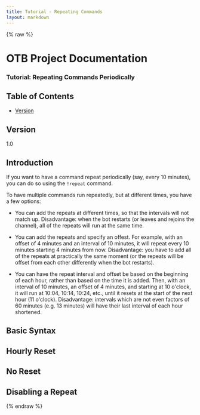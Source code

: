 ```yaml
---
title: Tutorial - Repeating Commands
layout: markdown
---
```


{% raw %}

# OTB Project Documentation

### Tutorial: Repeating Commands Periodically

## Table of Contents

- [Version](#version)

## Version

1.0

## Introduction

If you want to have a command repeat periodically (say, every 10 minutes), you can do so using the `!repeat` command.

To have multiple commands run repeatedly, but at different times, you have a few options:

 - You can add the repeats at different times, so that the intervals will not match up.
   Disadvantage: when the bot restarts (or leaves and rejoins the channel), all of the repeats will run at the same time.

 - You can add the repeats and specify an offest. For example, with an offset of 4 minutes and an interval of 10 minutes, it will repeat every 10 minutes starting 4 minutes from now.
   Disadvantage: you have to add all of the repeats at practically the same moment (or the repeats will be offset from each other differently when the bot restarts).

 - You can have the repeat interval and offset be based on the beginning of each hour, rather than based on the time it is added. Then, with an interval of 10 minutes, an offset of 4 minutes, and starting at 10 o'clock, it will run at 10:04, 10:14, 10:24, etc., until it resets at the start of the next hour (11 o'clock).
   Disadvantage: intervals which are not even factors of 60 minutes (e.g. 13 minutes) will have their last interval of each hour shortened.

## Basic Syntax

## Hourly Reset

## No Reset

## Disabling a Repeat

{% endraw %}
